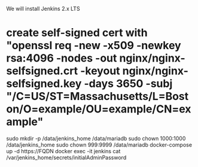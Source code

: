 We will install Jenkins 2.x LTS
# create self-signed cert with "openssl req -new -x509 -newkey rsa:4096 -nodes -out nginx/nginx-selfsigned.crt -keyout nginx/nginx-selfsigned.key -days 3650 -subj "/C=US/ST=Massachusetts/L=Boston/O=example/OU=example/CN=example"
sudo mkdir -p /data/jenkins_home /data/mariadb
sudo chown 1000:1000 /data/jenkins_home
sudo chown 999:9999 /data/mariadb
docker-compose up -d
https://FQDN
docker exec -it jenkins cat /var/jenkins_home/secrets/initialAdminPassword
